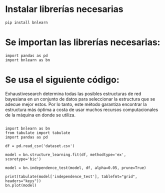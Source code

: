 # Instalar librerías necesarias

    pip install bnlearn

# Se importan las librerías necesarias:

    import pandas as pd
    import bnlearn as bn

# Se usa el siguiente código:

Exhaustivesearch determina todas las posibles estructuras de red bayesiana en un conjunto de datos para seleccionar la estructura que se adecue mejor estos. Por lo tanto, este método garantiza encontrar la estructura más óptima a costa de usar muchos recursos computacionales de la máquina en donde se utiliza.

```

import bnlearn as bn
from tabulate import tabulate
import pandas as pd

df = pd.read_csv('dataset.csv')

model = bn.structure_learning.fit(df, methodtype='ex', scoretype='bic')

model = bn.independence_test(model, df, alpha=0.05, prune=True)

print(tabulate(model['independence_test'], tablefmt="grid", headers="keys"))
bn.plot(model)

 ```

